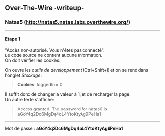 ## Over-The-Wire -writeup-
### Natas5 (http://natas5.natas.labs.overthewire.org/)

---
#### Etape 1

"Accès non-autorisé. Vous n'êtes pas connecté".  
Le code source ne contient aucune information.  
On doit vérifier les cookies:  

On ouvre les *outils de développement* (Ctrl+Shift+I) et on se rend dans l'onglet *Stockage*:
> **Cookies**: loggedIn = 0

Il suffit donc de changer la valeur à 1, et de recharger la page.  
Un autre texte s'affiche:  
> Access granted. The password for natas6 is aGoY4q2Dc6MgDq4oL4YtoKtyAg9PeHa1

---
Mot de passe : **aGoY4q2Dc6MgDq4oL4YtoKtyAg9PeHa1**
